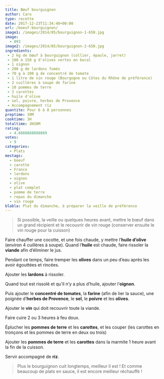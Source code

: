```yaml
---
title: Bœuf bourguignon
author: Caro
type: recette
date: 2017-12-23T11:34:40+00:00
url: /boeuf-bourguignon/
image1: /images/2014/05/bourguignon-1-650.jpg
image:
  - 893
image2: /images/2014/05/bourguignon-2-650.jpg
ingredients:
 - 2 kg de bœuf à bourguignon (collier, épaule, jarret)
 - 100 à 150 g d'olives vertes en bocal
 - 1 oignon
 - 200 g de lardons fumés
 - 70 g à 100 g de concentré de tomate
 - 1 litre de vin rouge (Bourgogne ou Côtes du Rhône de préférence)
 - 2 cuillères à soupe de farine
 - 10 pommes de terre
 - 3 carottes
 - huile d'olive
 - sel, poivre, herbes de Provence
 - Accompagnement riz
quantite: Pour 6 à 8 personnes
preptime: 30M
cooktime: 3H
totaltime: 3H30M
rating:
  - 4.8888888888889
votes:
  - 9
categories:
  - Plats
mestags:
  - boeuf
  - carotte
  - France
  - lardons
  - oignon
  - olive
  - plat complet
  - pomme de terre
  - repas du dimanche
  - vin rouge
blabla: Plat du dimanche, à préparer la veille de préférence
---
```

> Si possible, la veille ou quelques heures avant, mettre le bœuf dans un grand récipient et le recouvrir de vin rouge (conserver ensuite le vin rouge pour la cuisson)

Faire chauffer une cocotte, et une fois chaude, y mettre l&rsquo;**huile d&rsquo;olive** (environ 4 cuillères à soupe). Quand l&rsquo;**huile** est chaude, faire rissoler la **viande** afin d&rsquo;éliminer le jus.

Pendant ce temps, faire tremper les **olives** dans un peu d&rsquo;eau après les avoir égouttées et rincées.

Ajouter les **lardons** à rissoler.

Quand tout est rissolé et qu&rsquo;il n&rsquo;y a plus d&rsquo;huile, ajouter l&rsquo;**oignon**.

Puis ajouter le **concentré de tomates**, la **farine** (afin de lier la sauce), une poignée d&rsquo;**herbes de Provence**, le **sel**, le **poivre** et les **olives**.

Ajouter le **vin** qui doit recouvrir toute la viande.

Faire cuire 2 ou 3 heures à feu doux.

Éplucher les **pommes de terre** et les **carottes**, et les couper (les carottes en tronçons et les pommes de terre en deux ou trois)

Ajouter les **pommes de terre** et les **carottes** dans la marmite 1 heure avant la fin de la cuisson.

Servir accompagné de **riz**.

> Plus le bourguignon cuit longtemps, meilleur il est ! Et comme beaucoup de plats en sauce, il est encore meilleur réchauffé !

&nbsp;
